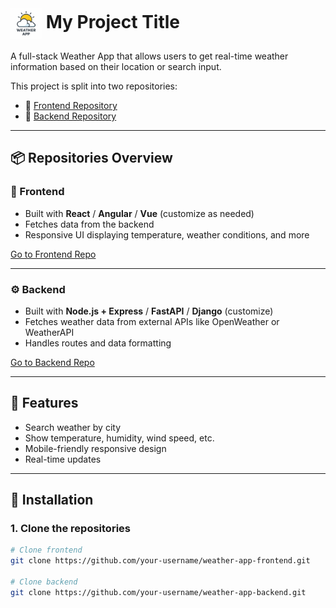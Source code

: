 #  <img src="logo.png" alt="Logo" width="50" style="vertical-align: middle;" /> My Project Title


A full-stack Weather App that allows users to get real-time weather information based on their location or search input.

This project is split into two repositories:

- 🔗 [Frontend Repository](https://github.com/tomislav98/weather_app_frontend_flutter)
- 🔗 [Backend Repository](https://github.com/tomislav98/weather_app_backend_fastAPI)

---

## 📦 Repositories Overview

### 📁 Frontend

- Built with **React** / **Angular** / **Vue** (customize as needed)
- Fetches data from the backend
- Responsive UI displaying temperature, weather conditions, and more

[Go to Frontend Repo](https://github.com/your-username/weather-app-frontend)

---

### ⚙️ Backend

- Built with **Node.js + Express** / **FastAPI** / **Django** (customize)
- Fetches weather data from external APIs like OpenWeather or WeatherAPI
- Handles routes and data formatting

[Go to Backend Repo](https://github.com/your-username/weather-app-backend)

---

## 🚀 Features

- Search weather by city
- Show temperature, humidity, wind speed, etc.
- Mobile-friendly responsive design
- Real-time updates

---

## 🔧 Installation

### 1. Clone the repositories

```bash
# Clone frontend
git clone https://github.com/your-username/weather-app-frontend.git

# Clone backend
git clone https://github.com/your-username/weather-app-backend.git
